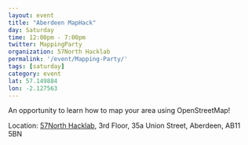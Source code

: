 ```yaml
---
layout: event
title: "Aberdeen MapHack"
day: Saturday
time: 12:00pm - 7:00pm
twitter: MappingParty
organization: 57North Hacklab
permalink: '/event/Mapping-Party/'
tags: [saturday]
category: event
lat: 57.149884
lon: -2.127563
---
```

An opportunity to learn how to map your area using OpenStreetMap!


Location:  <a href="http://57north.co/">57North Hacklab</a>, 3rd Floor, 35a Union Street, Aberdeen, AB11 5BN
